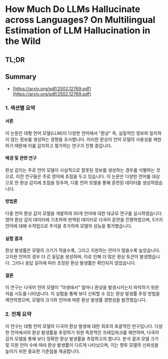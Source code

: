 # How Much Do LLMs Hallucinate across Languages? On Multilingual Estimation of LLM Hallucination in the Wild
## TL;DR
## Summary
- [https://arxiv.org/pdf/2502.12769.pdf](https://arxiv.org/pdf/2502.12769.pdf)

### 1. 섹션별 요약

#### 서론
이 논문은 대형 언어 모델(LLM)이 다양한 언어에서 "환상" 즉, 실질적인 정보와 일치하지 않는 정보를 생성하는 경향을 조사합니다. 이러한 환상이 언어 모델의 사용성을 제한하기 때문에 이를 감지하고 평가하는 연구가 진행 중입니다.

#### 배경 및 관련 연구
환상 감지는 주로 언어 모델이 사실적으로 잘못된 정보를 생성하는 경우를 식별하는 것으로, 이전 연구들은 주로 영어에 초점을 두고 있습니다. 이 논문은 다양한 언어를 대상으로 한 환상 감지에 초점을 맞추며, 다중 언어 모델을 통해 훈련된 데이터를 생성하였습니다.

#### 방법론
다중 언어 환상 감지 모델을 개발하여 30개 언어에 대한 대규모 연구를 실시하였습니다. 영어 환상 감지 데이터에 기초하여 번역된 데이터로 다국어 훈련을 진행하였으며, 5가지 언어에 대해 수작업으로 주석을 추가하여 모델의 성능을 평가했습니다.

#### 실험 결과
환상 발생률은 모델의 크기가 작을수록, 그리고 지원하는 언어가 많을수록 높았습니다. 고자원 언어의 경우 더 긴 응답을 생성하며, 이로 인해 더 많은 환상 토큰이 발생했습니다. 그러나 응답 길이에 따라 조정된 환상 발생률은 확인되지 않았습니다.

#### 결론
이 연구는 다국어 언어 모델이 "야생에서" 얼마나 환상을 발생시키는지 파악하기 위한 처음 시도를 나타냅니다. 이 실험을 통해 보다 신뢰할 수 있는 환상 발생률 추정 방법을 제안하였으며, 모델의 크기와 언어에 따른 환상 발생률 경향성을 발견했습니다.

### 2. 전체 요약

이 연구는 대형 언어 모델의 다국어 환상 발생에 대한 최초의 포괄적인 연구입니다. 다양한 언어에서의 환상 발생률을 추정하기 위한 독창적인 프레임워크를 제안하며, 다국어 감지 모델을 통해 보다 정확한 환상 발생률을 측정하고자 합니다. 분석 결과 모델 크기 및 지원 언어 수에 따라 환상 발생률이 다르게 나타났으며, 이는 향후 모델의 신뢰성을 높이기 위한 중요한 기준점을 제공합니다.